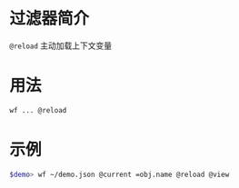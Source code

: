 # 过滤器简介

`@reload` 主动加载上下文变量

# 用法

```bash
wf ... @reload
```

# 示例

```bash
$demo> wf ~/demo.json @current =obj.name @reload @view
```
